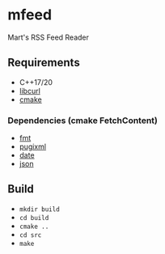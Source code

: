 # mfeed
Mart's RSS Feed Reader

## Requirements
* C++17/20
* [libcurl](https://curl.haxx.se/libcurl/)
* [cmake](https://cmake.org/)

### Dependencies (cmake FetchContent)
* [fmt](https://github.com/fmtlib/fmt)
* [pugixml](https://github.com/zeux/pugixml)
* [date](https://github.com/HowardHinnant/date)
* [json](https://github.com/nlohmann/json)

## Build
* `mkdir build`
* `cd build`
* `cmake ..`
* `cd src`
* `make`

